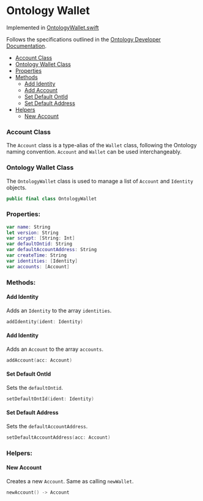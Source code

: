 # Ontology Wallet

Implemented in [OntologyWallet.swift](https://github.com/Ryucoin/neovm-utils/blob/master/neovmUtils/Classes/OntologyWallet.swift)

Follows the specifications outlined in the [Ontology Developer Documentation](https://dev-docs.ont.io/#/docs-en/SDKs/01-wallet-file-specification).

- [Account Class](#account)
- [Ontology Wallet Class](#ontology-wallet-class)
- [Properties](#properties)
- [Methods](#methods)
  - [Add Identity](#add-identity)
  - [Add Account](#add-account)
  - [Set Default OntId](#set-default-ontid)
  - [Set Default Address](#set-default-address)
- [Helpers](#helpers)
  - [New Account](#new-account)

### Account Class

The `Account` class is a type-alias of the `Wallet` class, following the Ontology naming convention. `Account` and `Wallet` can be used interchangeably.

### Ontology Wallet Class

The `OntologyWallet` class is used to manage a list of `Account` and `Identity` objects.

``` swift
public final class OntologyWallet
```

### Properties:

``` swift
var name: String
let version: String
var scrypt: [String: Int]
var defaultOntid: String
var defaultAccountAddress: String
var createTime: String
var identities: [Identity]
var accounts: [Account]
```

### Methods:

#### Add Identity

Adds an `Identity` to the array `identities`.

``` swift
addIdentity(ident: Identity)
```

#### Add Identity

Adds an `Account` to the array `accounts`.

``` swift
addAccount(acc: Account)
```

#### Set Default OntId

Sets the `defaultOntid`.

``` swift
setDefaultOntId(ident: Identity)
```

#### Set Default Address

Sets the `defaultAccountAddress`.

``` swift
setDefaultAccountAddress(acc: Account)
```

### Helpers:

#### New Account

Creates a new `Account`. Same as calling `newWallet`.

``` swift
newAccount() -> Account
```
